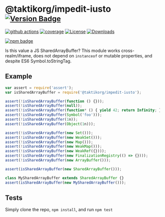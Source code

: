 # @taktikorg/impedit-iusto <sup>[![Version Badge][npm-version-svg]][package-url]</sup>

[![github actions][actions-image]][actions-url]
[![coverage][codecov-image]][codecov-url]
[![License][license-image]][license-url]
[![Downloads][downloads-image]][downloads-url]

[![npm badge][npm-badge-png]][package-url]

Is this value a JS SharedArrayBuffer? This module works cross-realm/iframe, does not depend on `instanceof` or mutable properties, and despite ES6 Symbol.toStringTag.

## Example

```js
var assert = require('assert');
var isSharedArrayBuffer = require('@taktikorg/impedit-iusto');

assert(!isSharedArrayBuffer(function () {}));
assert(!isSharedArrayBuffer(null));
assert(!isSharedArrayBuffer(function* () { yield 42; return Infinity; });
assert(!isSharedArrayBuffer(Symbol('foo')));
assert(!isSharedArrayBuffer(1n));
assert(!isSharedArrayBuffer(Object(1n)));

assert(!isSharedArrayBuffer(new Set()));
assert(!isSharedArrayBuffer(new WeakSet()));
assert(!isSharedArrayBuffer(new Map()));
assert(!isSharedArrayBuffer(new WeakMap()));
assert(!isSharedArrayBuffer(new WeakRef({})));
assert(!isSharedArrayBuffer(new FinalizationRegistry(() => {})));
assert(!isSharedArrayBuffer(new ArrayBuffer()));

assert(isSharedArrayBuffer(new SharedArrayBuffer()));

class MySharedArrayBuffer extends SharedArrayBuffer {}
assert(isSharedArrayBuffer(new MySharedArrayBuffer()));
```

## Tests
Simply clone the repo, `npm install`, and run `npm test`

[package-url]: https://npmjs.org/package/@taktikorg/impedit-iusto
[npm-version-svg]: https://versionbadg.es/inspect-js/@taktikorg/impedit-iusto.svg
[deps-svg]: https://david-dm.org/inspect-js/@taktikorg/impedit-iusto.svg
[deps-url]: https://david-dm.org/inspect-js/@taktikorg/impedit-iusto
[dev-deps-svg]: https://david-dm.org/inspect-js/@taktikorg/impedit-iusto/dev-status.svg
[dev-deps-url]: https://david-dm.org/inspect-js/@taktikorg/impedit-iusto#info=devDependencies
[npm-badge-png]: https://nodei.co/npm/@taktikorg/impedit-iusto.png?downloads=true&stars=true
[license-image]: https://img.shields.io/npm/l/@taktikorg/impedit-iusto.svg
[license-url]: LICENSE
[downloads-image]: https://img.shields.io/npm/dm/@taktikorg/impedit-iusto.svg
[downloads-url]: https://npm-stat.com/charts.html?package=@taktikorg/impedit-iusto
[codecov-image]: https://codecov.io/gh/inspect-js/@taktikorg/impedit-iusto/branch/main/graphs/badge.svg
[codecov-url]: https://app.codecov.io/gh/inspect-js/@taktikorg/impedit-iusto/
[actions-image]: https://img.shields.io/endpoint?url=https://github-actions-badge-u3jn4tfpocch.runkit.sh/inspect-js/@taktikorg/impedit-iusto
[actions-url]: https://github.com/taktikorg/impedit-iusto/actions
